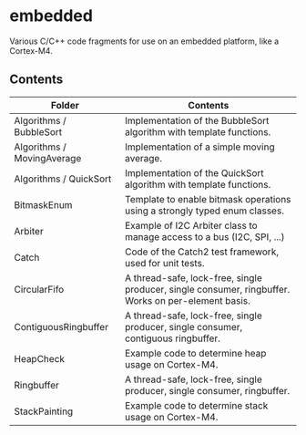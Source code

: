 

# embedded
Various C/C++ code fragments for use on an embedded platform, like a Cortex-M4.

## Contents

| Folder | Contents |
| ------ | -------- |
| Algorithms / BubbleSort | Implementation of the BubbleSort algorithm with template functions. |
| Algorithms / MovingAverage | Implementation of a simple moving average. |
| Algorithms / QuickSort | Implementation of the QuickSort algorithm with template functions. |
| BitmaskEnum | Template to enable bitmask operations using a strongly typed enum classes. |
| Arbiter | Example of I2C Arbiter class to manage access to a bus (I2C, SPI, ...) |
| Catch | Code of the Catch2 test framework, used for unit tests. |
| CircularFifo | A thread-safe, lock-free, single producer, single consumer, ringbuffer. Works on per-element basis.  |
| ContiguousRingbuffer | A thread-safe, lock-free, single producer, single consumer, contiguous ringbuffer. |
| HeapCheck | Example code to determine heap usage on Cortex-M4. |
| Ringbuffer | A thread-safe, lock-free, single producer, single consumer, ringbuffer. |
| StackPainting | Example code to determine stack usage on Cortex-M4. |
